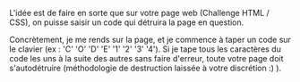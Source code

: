 L'idée est de faire en sorte que sur votre page web (Challenge HTML / CSS), on puisse saisir un code qui détruira la page en question.

Concrètement, je me rends sur la page, et je commence à taper un code sur le clavier (ex : 'C' 'O' 'D' 'E' '1' '2' '3' '4'). Si je tape tous les caractères du code les uns à la suite des autres sans faire d'erreur, toute votre page doit s'autodétruire (méthodologie de destruction laissée à votre discrétion :) ).
